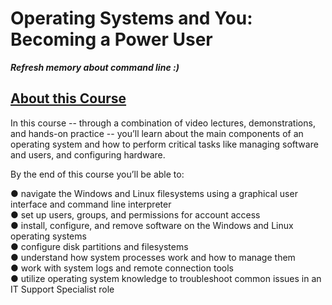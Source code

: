 # Operating Systems and You: Becoming a Power User
***Refresh memory about command line :)***
## [About this Course](https://www.coursera.org/learn/os-power-user/home/info)

In this course -- through a combination of video lectures, demonstrations, and hands-on practice -- you’ll learn about the main components of an operating system and how to perform critical tasks like managing software and users, and configuring hardware. 

By the end of this course you’ll be able to:

● navigate the Windows and Linux filesystems using a graphical user interface and command line interpreter </br>
● set up users, groups, and permissions for account access </br>
● install, configure, and remove software on the Windows and Linux operating systems </br>
● configure disk partitions and filesystems </br>
● understand how system processes work and how to manage them </br>
● work with system logs and remote connection tools </br>
● utilize operating system knowledge to troubleshoot common issues in an IT Support Specialist role </br>
